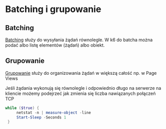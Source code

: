 # Batching i grupowanie


## Batching

[Batching](https://k6.io/docs/javascript-api/k6-http/batch-requests) służy do wysyłania żądań równolegle. W k6 do batcha można podać albo listę elementów (żądań) albo obiekt.

## Grupowanie 

[Grupowanie](https://k6.io/docs/javascript-api/k6/group-name-fn/) służy do organizowania żądań w większą całość np. w Page Views 


Jeśli żądania wykonują się równolegle i odpowiednio długo na serwerze na kliencie możemy podejrzeć jak zmienia się liczba nawiązanych połączeń TCP

```powershell
while ($true) {
     netstat -n | measure-object -line
     Start-Sleep -Seconds 1
 }

```

